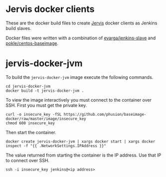 # Jervis docker clients

These are the docker build files to create [Jervis][jervis] docker clients as
Jenkins build slaves.

Docker files were written with a combination of
[evarga/jenkins-slave][jenkins-slave] and
[pokle/centos-baseimage][centos-baseimage].

# jervis-docker-jvm

To build the `jervis-docker-jvm` image execute the following commands.

```
cd jervis-docker-jvm
docker build -t jervis-docker-jvm .
```

To view the image interactively you must connect to the container over SSH.
First you must get the private key.

```
curl -o insecure_key -fSL https://github.com/phusion/baseimage-docker/raw/master/image/insecure_key
chmod 600 insecure_key
```

Then start the container.

```
docker create jervis-docker-jvm | xargs docker start | xargs docker inspect -f "{{ .NetworkSettings.IPAddress }}"
```

The value returned from starting the container is the IP address.  Use that IP
to connect over SSH.

```
ssh -i insecure_key jenkins@<ip address>
```

[centos-baseimage]: https://github.com/pokle/centos-baseimage/blob/master/image/Dockerfile
[jenkins-slave]: https://github.com/evarga/docker-images/blob/master/jenkins-slave/Dockerfile
[jervis]: https://github.com/samrocketman/jervis
